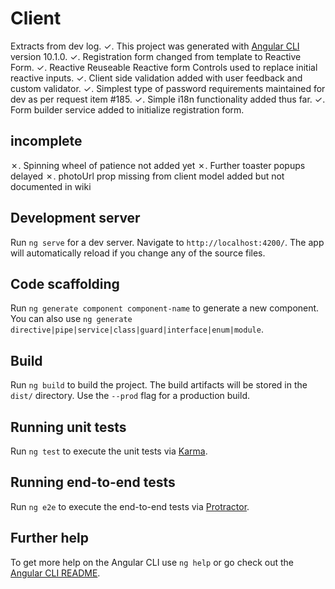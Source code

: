 # Client

Extracts from dev log.
✓. This project was generated with [Angular CLI](https://github.com/angular/angular-cli) version 10.1.0.
✓. Registration form changed from template to Reactive Form.
✓. Reactive Reuseable Reactive form Controls used to replace initial reactive inputs.
✓. Client side validation added with user feedback and custom validator.
✓. Simplest type of password requirements maintained for dev as per request item #185.
✓. Simple i18n functionality added thus far.
✓. Form builder service added to initialize registration form.

## incomplete

✗. Spinning wheel of patience not added yet
✗. Further toaster popups delayed
✗. photoUrl prop missing from client model added but not documented in wiki


## Development server

Run `ng serve` for a dev server. Navigate to `http://localhost:4200/`. The app will automatically reload if you change any of the source files.

## Code scaffolding

Run `ng generate component component-name` to generate a new component. You can also use `ng generate directive|pipe|service|class|guard|interface|enum|module`.

## Build

Run `ng build` to build the project. The build artifacts will be stored in the `dist/` directory. Use the `--prod` flag for a production build.

## Running unit tests

Run `ng test` to execute the unit tests via [Karma](https://karma-runner.github.io).

## Running end-to-end tests

Run `ng e2e` to execute the end-to-end tests via [Protractor](http://www.protractortest.org/).

## Further help

To get more help on the Angular CLI use `ng help` or go check out the [Angular CLI README](https://github.com/angular/angular-cli/blob/master/README.md).
